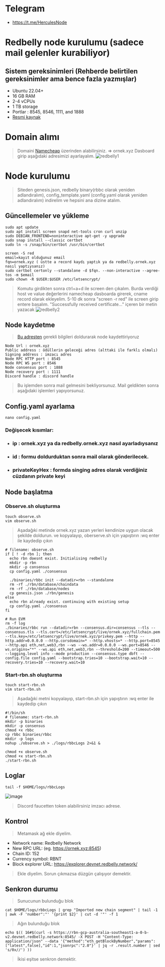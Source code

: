 # Telegram
- https://t.me/HerculesNode
# Redbelly node kurulumu (sadece mail gelenler kurabiliyor)
## Sistem gereksinimleri (Rehberde belirtilen gereksinimler ama bence fazla yazmışlar)
 - Ubuntu 22.04+
 - 16 GB RAM
 - 2-4 vCPUs
 - 1 TB storage
 - Portlar : 8545, 8546, 1111, and 1888
 - [Resmi kaynak](https://vine.redbelly.network/nds-node-operating)

# Domain alımı
> Domaini [Namecheap](https://www.namecheap.com/) üzerinden alabilirsiniz. => ornek.xyz
> Dasboard girip aşağıdaki adresimizi ayarlayalım.
> ![redbelly1](https://github.com/kemevo/RedBelly-Node/assets/51703004/fd415dc9-d3f6-4105-b128-030d5761389e)

# Node kurulumu
> Siteden genesis.json, redbelly binary(rbbc olarak yeniden adlandıralım), config_template.yaml (config.yaml olarak yeniden adlandıralım) indirelim ve hepsini ana dizine atalım.

## Güncellemeler ve yükleme
```
sudo apt update
sudo apt install screen snapd net-tools cron curl unzip
sudo DEBIAN_FRONTEND=noninteractive apt-get -y upgrade
sudo snap install --classic certbot
sudo ln -s /snap/bin/certbot /usr/bin/certbot
```
```
screen -S red
email=kayıt olduğunuz email
fqn=ornek.xyz ( üstte a record kaydı yaptık ya da redbelly.ornek.xyz nasıl yaptıysanız)
sudo certbot certonly --standalone -d $fqn. --non-interactive --agree-tos -m $email
sudo chown -R $USER:$USER /etc/letsencrypt/
```
> Komutu girdikten sonra ctrl+a+d ile screen den çıkalım.
> Burda verdiği host ve value değerlerini namecheap dasboarda girerek, cname record olarak ekleyelim.  5-10 dk sonra "screen -r red" ile screen girip entere basalım. "Successfully received certificate..." içeren bir metin yazacak
![redbelly2](https://github.com/kemevo/RedBelly-Node/assets/51703004/e4869b37-328e-40b2-898c-2eb1ce78ffde)

## Node kaydetme
> [Bu adresten](https://redbelly.atlassian.net/servicedesk/customer/portal/13/group/17/create/86) gerekli bilgileri doldurarak node kaydettiriyoruz
```
Node Url : ornek.xyz
Public address : ödüllerin geleceği adres (alttaki ile farklı olmalı)
Signing address : imzacı adres
Node RPC HTTP port : 8545
Node RPC WS port : 8546
Node consensus port : 1888
Node recovery port : 1111
Discord handle : discord handle
```
> Bu işlemden sonra mail gelmesini bekliyorsunuz. Mail geldikten sonra aşağıdaki işlemleri yapıyorsunuz.

## Config.yaml ayarlama
```
nano config.yaml
```
### Değişecek kısımlar:
- ### ip : ornek.xyz ya da redbelly.ornek.xyz nasıl ayarladıysanız
- ### id : formu doldurduktan sonra mail olarak gönderilecek.
- ### privateKeyHex : formda singing adres olarak verdiğiniz cüzdanın private keyi

## Node başlatma
### Observe.sh oluşturma
```
touch observe.sh
vim observe.sh
```
> Aşadağıki metinde ornek.xyz yazan yerleri kendinize uygun olacak şekilde doldurun. ve kopyalayıp, oberserve.sh için yapıştırın :wq enter ile kaydedip çıkın
```
# filename: observe.sh
if [ ! -d rbn ]; then
  echo rbn doesnt exist. Initialising redbelly
  mkdir -p rbn
  mkdir -p consensus
  cp config.yaml ./consensus

  ./binaries/rbbc init --datadir=rbn --standalone
  rm -rf ./rbn/database/chaindata
  rm -rf ./rbn/database/nodes
  cp genesis.json ./rbn/genesis
else
  echo rbn already exist. continuing with existing setup
  cp config.yaml ./consensus
fi

# Run EVM
rm -f log
./binaries/rbbc run --datadir=rbn --consensus.dir=consensus --tls --consensus.tls --tls.cert=/etc/letsencrypt/live/ornek.xyz/fullchain.pem --tls.key=/etc/letsencrypt/live/ornek.xyz/privkey.pem --http --http.addr=0.0.0.0 --http.corsdomain=* --http.vhosts=* --http.port=8545 --http.api eth,net,web3,rbn --ws --ws.addr=0.0.0.0 --ws.port=8546 --ws.origins="*" --ws.api eth,net,web3,rbn --threshold=200 --timeout=500 --logging.level info --mode production --consensus.type dbft --config.file config.yaml --bootstrap.tries=10 --bootstrap.wait=10 --recovery.tries=10 --recovery.wait=10
```
### Start-rbn.sh oluşturma
```
touch start-rbn.sh
vim start-rbn.sh
```
> Aşadağıki metni kopyalayıp, start-rbn.sh için yapıştırın :wq enter ile kaydedip çıkın
```
#!/bin/sh
# filename: start-rbn.sh
mkdir -p binaries
mkdir -p consensus
chmod +x rbbc
cp rbbc binaries/rbbc
mkdir -p logs
nohup ./observe.sh > ./logs/rbbcLogs 2>&1 &
```

```
chmod +x observe.sh
chmod +x start-rbn.sh
./start-rbn.sh
```
## Loglar
```
tail -f $HOME/logs/rbbcLogs
```
![image](https://github.com/kemevo/RedBelly-Node/assets/51703004/527ddfae-4812-4184-8079-6ff1d1130ed3)

> Discord faucetten token alabilirsiniz imzacı adrese.

## Kontrol
> Metamask ağ ekle diyelim.
- Network name: Redbelly Network
- New RPC URL: (eg. https://ornek.xyz:8545)
- Chain ID: 152
- Currency symbol: RBNT
- Block explorer URL: https://explorer.devnet.redbelly.network/
> Ekle diyelim. Sorun çıkmazsa düzgün çalışıyor demektir.

## Senkron durumu
> Sunucunun bulunduğu blok
```
cat $HOME/logs/rbbcLogs | grep "Imported new chain segment" | tail -1 | awk -F 'number":"' '{print $2}' | cut -d '"' -f 1
```
> Ağın bulunduğu blok
```
echo $(( 16#$(curl -s https://rbn-gcp-australia-southeast1-a-0-b-v2.devnet.redbelly.network:8545/ -X POST -H "Content-Type: application/json" --data '{"method":"eth_getBlockByNumber","params":["latest",false],"id":1,"jsonrpc":"2.0"}' | jq -r .result.number | sed 's/0x//') ))
```
> İkisi eşitse senkron demektir.
